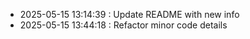 - 2025-05-15 13:14:39 : Update README with new info
- 2025-05-15 13:44:18 : Refactor minor code details
